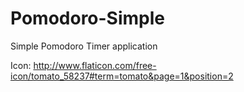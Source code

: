 # Pomodoro-Simple
Simple Pomodoro Timer application

Icon: http://www.flaticon.com/free-icon/tomato_58237#term=tomato&page=1&position=2
